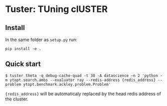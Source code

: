 # Tuster: TUning clUSTER

## Install

In the same folder as `setup.py` run:
```
pip install -e .
```

## Quick start

```
$ tuster theta -q debug-cache-quad -t 30 -A datascience —n 2 'python -m ytopt.search.ambs --evaluator ray --redis-address {redis_address} --problem ytopt.benchmark.ackley.problem.Problem'
```

`{redis_address}` will be automaticaly replaced by the head redis address of the cluster.